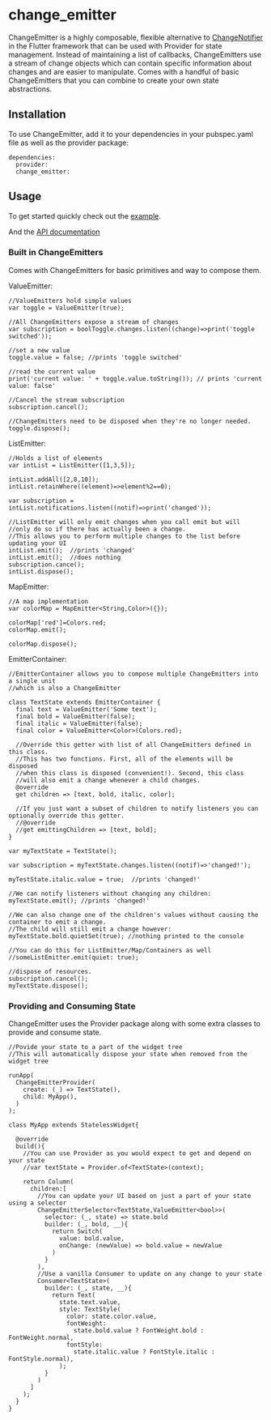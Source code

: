 # change_emitter
 
ChangeEmitter is a highly composable, flexible alternative to [ChangeNotifier](https://api.flutter.dev/flutter/foundation/ChangeNotifier-class.html) in the Flutter framework that can be used with Provider for state management. Instead of maintaining a list of callbacks, ChangeEmitters use a stream of change objects which can contain specific information about changes and are easier to manipulate. Comes with a handful of basic ChangeEmitters that you can combine to create your own state abstractions.

## Installation  
To use ChangeEmitter, add it to your dependencies in your pubspec.yaml file as well as the provider package: 
```
dependencies:
  provider:
  change_emitter:
``` 


## Usage 
To get started quickly check out the [example](https://github.com/jonaird/change_emitter/tree/master/example/lib). 
 
And the [API documentation](https://pub.dev/documentation/change_emitter/latest/change_emitter/change_emitter-library.html)

### Built in ChangeEmitters
  
Comes with ChangeEmitters for basic primitives and way to compose them.

ValueEmitter:  
```
//ValueEmitters hold simple values
var toggle = ValueEmitter(true);

//All ChangeEmitters expose a stream of changes
var subscription = boolToggle.changes.listen((change)=>print('toggle switched'));

//set a new value
toggle.value = false; //prints 'toggle switched'

//read the current value
print('current value: ' + toggle.value.toString()); // prints 'current value: false'

//Cancel the stream subscription
subscription.cancel();

//ChangeEmitters need to be disposed when they're no longer needed.
toggle.dispose(); 
```
  
ListEmitter:  
```
//Holds a list of elements  
var intList = ListEmitter([1,3,5]);  

intList.addAll([2,8,10]);
intList.retainWhere((element)=>element%2==0);  
  
var subscription = intList.notifications.listen((notif)=>print('changed'));

//ListEmitter will only emit changes when you call emit but will
//only do so if there has actually been a change.
//This allows you to perform multiple changes to the list before updating your UI
intList.emit();  //prints 'changed'
intList.emit();  //does nothing
subscription.cance();
intList.dispose();  
```  
  
MapEmitter:  
```
//A map implementation
var colorMap = MapEmitter<String,Color>({});  

colorMap['red']=Colors.red;  
colorMap.emit();  
  
colorMap.dispose();
```  
  
EmitterContainer:  
```
//EmitterContainer allows you to compose multiple ChangeEmitters into a single unit
//which is also a ChangeEmitter 

class TextState extends EmitterContainer {
  final text = ValueEmitter('Some text');  
  final bold = ValueEmitter(false);  
  final italic = ValueEmitter(false);  
  final color = ValueEmitter<Color>(Colors.red);  
    
  //Override this getter with list of all ChangeEmitters defined in this class.  
  //This has two functions. First, all of the elements will be disposed  
  //when this class is disposed (convenient!). Second, this class 
  //will also emit a change whenever a child changes.  
  @override  
  get children => [text, bold, italic, color];  
  
  //If you just want a subset of children to notify listeners you can optionally override this getter.   
  //@override  
  //get emittingChildren => [text, bold];  
}  
  
var myTextState = TextState();  
  
var subscription = myTextState.changes.listen((notif)=>'changed!');  
  
myTestState.italic.value = true;  //prints 'changed!'
  
//We can notify listeners without changing any children:  
myTextState.emit(); //prints 'changed!' 
  
//We can also change one of the children's values without causing the container to emit a change.
//The child will still emit a change however:  
myTextState.bold.quietSet(true); //nothing printed to the console  
  
//You can do this for ListEmitter/Map/Containers as well
//someListEmitter.emit(quiet: true);
  
//dispose of resources. 
subscription.cancel();
myTextState.dispose();
```  
  
### Providing and Consuming State  
ChangeEmitter uses the Provider package along with some extra classes to provide and consume state.  
  
```
//Povide your state to a part of the widget tree
//This will automatically dispose your state when removed from the widget tree

runApp(  
  ChangeEmitterProvider(  
    create: (_) => TextState(),  
    child: MyApp(),  
  )  
);  
  
class MyApp extends StatelessWidget{

  @override
  build(){
    //You can use Provider as you would expect to get and depend on your state
    //var textState = Provider.of<TextState>(context);

    return Column(
      children:[
        //You can update your UI based on just a part of your state using a selector  
        ChangeEmitterSelector<TextState,ValueEmitter<bool>>(  
          selector: (_, state) => state.bold  
          builder: (_, bold, __){  
            return Switch(  
              value: bold.value,  
              onChange: (newValue) => bold.value = newValue  
            )  
          }  
        ),  
        //Use a vanilla Consumer to update on any change to your state  
        Consumer<TextState>(  
          builder: (_, state, __){  
            return Text(  
              state.text.value,  
              style: TextStyle(  
                color: state.color.value,
                fontWeight:  
                  state.bold.value ? FontWeight.bold : FontWeight.normal,  
                fontStyle:  
                  state.italic.value ? FontStyle.italic : FontStyle.normal),  
              );  
          }  
        )  
      ]  
    );  
  }  
}  
```




